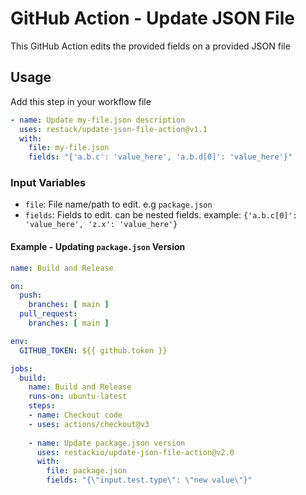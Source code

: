 # GitHub Action - Update JSON File
This GitHub Action edits the provided fields on a provided JSON file

## Usage

Add this step in your workflow file
```yaml
- name: Update my-file.json description
  uses: restack/update-json-file-action@v1.1
  with:
    file: my-file.json
    fields: "{'a.b.c': 'value_here', 'a.b.d[0]': 'value_here'}"
```

### Input Variables

- `file`: File name/path to edit. e.g `package.json`
- `fields`: Fields to edit. can be nested fields. example: `{'a.b.c[0]': 'value_here', 'z.x': 'value_here'}`


#### Example - Updating `package.json` Version

```yaml
name: Build and Release

on:
  push:
    branches: [ main ]
  pull_request:
    branches: [ main ]

env:
  GITHUB_TOKEN: ${{ github.token }}

jobs:
  build:
    name: Build and Release
    runs-on: ubuntu-latest
    steps:
    - name: Checkout code
    - uses: actions/checkout@v3
 
    - name: Update package.json version
      uses: restackio/update-json-file-action@v2.0
      with:
        file: package.json
        fields: "{\"input.test.type\": \"new value\"}"
```
